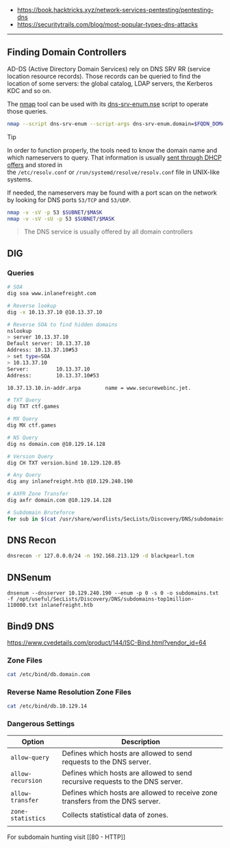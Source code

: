 * https://book.hacktricks.xyz/network-services-pentesting/pentesting-dns
* https://securitytrails.com/blog/most-popular-types-dns-attacks
---
## Finding Domain Controllers

AD-DS (Active Directory Domain Services) rely on DNS SRV RR (service location resource records). Those records can be queried to find the location of some servers: the global catalog, LDAP servers, the Kerberos KDC and so on.

The [nmap](https://nmap.org/) tool can be used with its [dns-srv-enum.nse](https://nmap.org/nsedoc/scripts/dns-srv-enum.html) script to operate those queries.
```bash
nmap --script dns-srv-enum --script-args dns-srv-enum.domain=$FQDN_DOMAIN
```

> [!TIP]
In order to function properly, the tools need to know the domain name and which nameservers to query. That information is usually [sent through DHCP offers](https://www.thehacker.recipes/ad/recon/dhcp) and stored in the `/etc/resolv.conf` or `/run/systemd/resolve/resolv.conf` file in UNIX-like systems.

If needed, the nameservers may be found with a port scan on the network by looking for DNS ports `53/TCP` and `53/UDP`.
```bash
nmap -v -sV -p 53 $SUBNET/$MASK
nmap -v -sV -sU -p 53 $SUBNET/$MASK
```

> The DNS service is usually offered by all domain controllers

## DIG
### Queries
```bash
# SOA
dig soa www.inlanefreight.com

# Reverse lookup
dig -x 10.13.37.10 @10.13.37.10

# Reverse SOA to find hidden domains
nslookup               
> server 10.13.37.10
Default server: 10.13.37.10
Address: 10.13.37.10#53
> set type=SOA
> 10.13.37.10
Server:         10.13.37.10
Address:        10.13.37.10#53

10.37.13.10.in-addr.arpa        name = www.securewebinc.jet.

# TXT Query
dig TXT ctf.games

# MX Query
dig MX ctf.games

# NS Query
dig ns domain.com @10.129.14.128

# Version Query
dig CH TXT version.bind 10.129.120.85

# Any Query
dig any inlanefreight.htb @10.129.240.190

# AXFR Zone Transfer
dig axfr domain.com @10.129.14.128

# Subdomain Bruteforce
for sub in $(cat /usr/share/wordlists/SecLists/Discovery/DNS/subdomains-top1million-110000.txt);do dig $sub.inlanefreight.htb @10.129.240.190 | grep -v ';\|SOA' | sed -r '/^\s*$/d' | grep $sub | tee -a subdomains.txt;done
```

## DNS Recon
```bash
dnsrecon -r 127.0.0.0/24 -n 192.168.213.129 -d blackpearl.tcm
```

## DNSenum
```
dnsenum --dnsserver 10.129.240.190 --enum -p 0 -s 0 -o subdomains.txt -f /opt/useful/SecLists/Discovery/DNS/subdomains-top1million-110000.txt inlanefreight.htb
```
## Bind9 DNS
https://www.cvedetails.com/product/144/ISC-Bind.html?vendor_id=64
### Zone Files
```bash
cat /etc/bind/db.domain.com
```
### Reverse Name Resolution Zone Files
```bash
cat /etc/bind/db.10.129.14
```

### Dangerous Settings

| **Option**        | **Description**                                                                |
| ----------------- | ------------------------------------------------------------------------------ |
| `allow-query`     | Defines which hosts are allowed to send requests to the DNS server.            |
| `allow-recursion` | Defines which hosts are allowed to send recursive requests to the DNS server.  |
| `allow-transfer`  | Defines which hosts are allowed to receive zone transfers from the DNS server. |
| `zone-statistics` | Collects statistical data of zones.                                            |
|                   |                                                                                |


For subdomain hunting visit [[80 - HTTP]]
